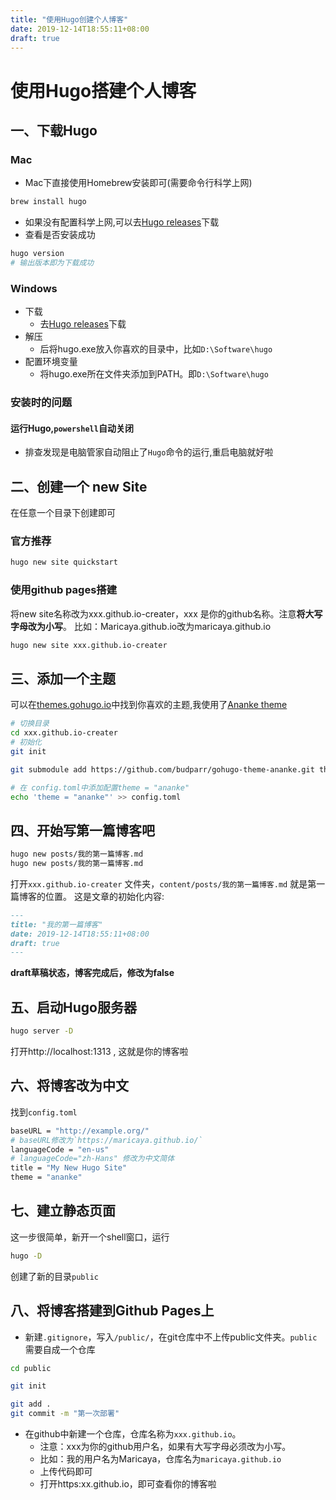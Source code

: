 ```yaml
---
title: "使用Hugo创建个人博客"
date: 2019-12-14T18:55:11+08:00
draft: true
---
```


# 使用Hugo搭建个人博客

## 一、下载Hugo 
### Mac
-   Mac下直接使用Homebrew安装即可(需要命令行科学上网)
```bash
brew install hugo
```
-   如果没有配置科学上网,可以去[Hugo releases](https://github.com/gohugoio/hugo/releases)下载
-   查看是否安装成功
```bash
hugo version
# 输出版本即为下载成功
```
   
### Windows
-   下载
    -   去[Hugo releases](https://github.com/gohugoio/hugo/releases)下载
-   解压
    -   后将hugo.exe放入你喜欢的目录中，比如`D:\Software\hugo` 
-   配置环境变量
    -   将hugo.exe所在文件夹添加到PATH。即`D:\Software\hugo` 

### 安装时的问题
#### 运行Hugo,`powershell`自动关闭
-   排查发现是电脑管家自动阻止了`Hugo`命令的运行,重启电脑就好啦
### 

## 二、创建一个 new Site
在任意一个目录下创建即可
### 官方推荐
```bash
hugo new site quickstart
```
### 使用github pages搭建
将new site名称改为xxx.github.io-creater，xxx 是你的github名称。注意**将大写字母改为小写**。
比如：Maricaya.github.io改为maricaya.github.io

```bash
hugo new site xxx.github.io-creater
```

## 三、添加一个主题
可以在[themes.gohugo.io](https://themes.gohugo.io/)中找到你喜欢的主题,我使用了[Ananke theme](https://themes.gohugo.io/gohugo-theme-ananke/)

```bash
# 切换目录
cd xxx.github.io-creater
# 初始化
git init

git submodule add https://github.com/budparr/gohugo-theme-ananke.git themes/ananke

# 在 config.toml中添加配置theme = "ananke"
echo 'theme = "ananke"' >> config.toml
```

## 四、开始写第一篇博客吧
```bash
hugo new posts/我的第一篇博客.md
hugo new posts/我的第一篇博客.md
```
打开`xxx.github.io-creater` 文件夹，`content/posts/我的第一篇博客.md` 就是第一篇博客的位置。
这是文章的初始化内容:
```md
---
title: "我的第一篇博客"
date: 2019-12-14T18:55:11+08:00
draft: true
---
```
**draft草稿状态，博客完成后，修改为false**

## 五、启动Hugo服务器
```bash
hugo server -D
```
打开http://localhost:1313 , 这就是你的博客啦

## 六、将博客改为中文
找到`config.toml`
```bash
baseURL = "http://example.org/"
# baseURL修改为`https://maricaya.github.io/`
languageCode = "en-us"
# languageCode="zh-Hans" 修改为中文简体
title = "My New Hugo Site"
theme = "ananke"
```

## 七、建立静态页面
这一步很简单，新开一个shell窗口，运行
```bash
hugo -D
```
创建了新的目录`public`

## 八、将博客搭建到Github Pages上
-   新建`.gitignore`，写入`/public/`，在git仓库中不上传public文件夹。`public`需要自成一个仓库
```bash
cd public 

git init

git add .
git commit -m "第一次部署"
```
-   在github中新建一个仓库，仓库名称为`xxx.github.io`。
    -   注意：xxx为你的github用户名，如果有大写字母必须改为小写。
    -   比如：我的用户名为Maricaya，仓库名为`maricaya.github.io`
    - 上传代码即可
    -  打开https:xx.github.io，即可查看你的博客啦
